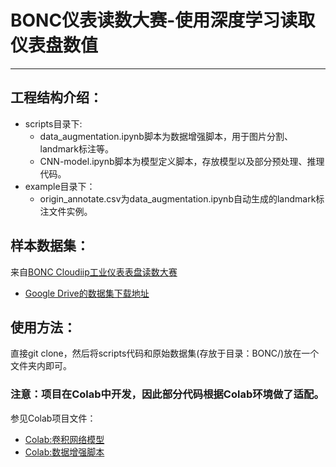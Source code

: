 # BONC仪表读数大赛-使用深度学习读取仪表盘数值
------------------------------------------
## 工程结构介绍：
* scripts目录下:
  * data_augmentation.ipynb脚本为数据增强脚本，用于图片分割、landmark标注等。
  * CNN-model.ipynb脚本为模型定义脚本，存放模型以及部分预处理、推理代码。
* example目录下：
  * origin_annotate.csv为data_augmentation.ipynb自动生成的landmark标注文件实例。
## 样本数据集：
来自[BONC Cloudiip工业仪表表盘读数大赛](http://www.turingtopia.com/competitionnew/detail/53aa39e8d46048d8a4de2c6d21adafb1/sketch)
* [Google Drive的数据集下载地址](https://drive.google.com/drive/folders/13mCXyg8BRs91phxNCfyCeoIcW23hXp67?usp=sharing)
## 使用方法：
  直接git clone，然后将scripts代码和原始数据集(存放于目录：BONC/)放在一个文件夹内即可。
### 注意：项目在Colab中开发，因此部分代码根据Colab环境做了适配。
参见Colab项目文件：
* [Colab:卷积网络模型](https://drive.google.com/file/d/1ydyJOyZ7qVOCXY5sI2fRGlBy-1gBa5QV/view?usp=sharing)
* [Colab:数据增强脚本](https://drive.google.com/file/d/1OHfB9g0Bn4dZrbQQev0OIyPBroWLrjq4/view?usp=sharing)

